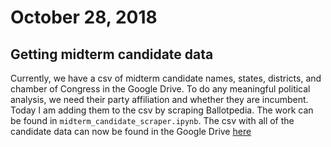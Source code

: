 # October 28, 2018
## Getting midterm candidate data
Currently, we have a csv of midterm candidate names, states, districts, and chamber of Congress in the Google Drive. To do any meaningful political analysis, we need their party affiliation and whether they are incumbent. Today I am adding them to the csv by scraping Ballotpedia. The work can be found in `midterm_candidate_scraper.ipynb`.
The csv with all of the candidate data can now be found in the Google Drive [here](https://docs.google.com/spreadsheets/d/1Tx9YmErC8eI2UD05hxWFNlGc1AY1lTKKxR9BISRN74Y/edit#gid=150906267)
